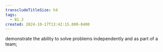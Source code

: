 ```yaml
---
transcludeTitleSize: h4
tags:
  - B1.2
created: 2024-10-17T13:42:15.000-0400
---
```

demonstrate the ability to solve problems independently and as part of a team; 